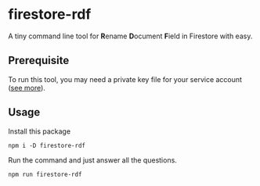 # firestore-rdf
A tiny command line tool for **R**ename **D**ocument **F**ield in Firestore with easy.

## Prerequisite
To run this tool, you may need a private key file for your service account ([see more](https://firebase.google.com/docs/admin/setup#initialize-sdk)).

## Usage
Install this package
```shell
npm i -D firestore-rdf
```

Run the command and just answer all the questions.
```shell
npm run firestore-rdf
```
